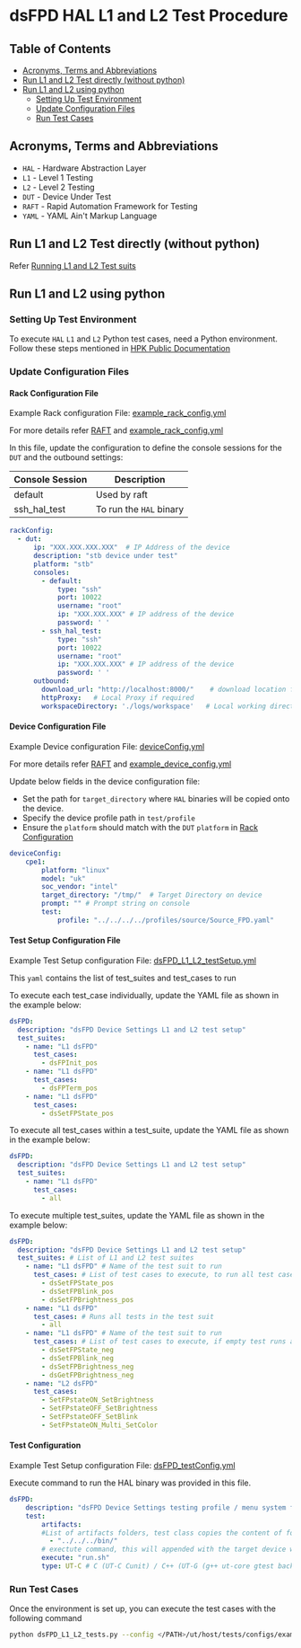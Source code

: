# dsFPD HAL L1 and L2 Test Procedure

## Table of Contents

- [Acronyms, Terms and Abbreviations](#acronyms-terms-and-abbreviations)
- [Run L1 and L2 Test directly (without python)](#run-l1-and-l2-test-directly-without-python)
- [Run L1 and L2 using python](#run-l1-and-l2-using-python)
  - [Setting Up Test Environment](#setting-up-test-environment)
  - [Update Configuration Files](#update-configuration-files)
  - [Run Test Cases](#run-test-cases)

## Acronyms, Terms and Abbreviations

- `HAL`    - Hardware Abstraction Layer
- `L1`     - Level 1 Testing
- `L2`     - Level 2 Testing
- `DUT`    - Device Under Test
- `RAFT`   - Rapid Automation Framework for Testing
- `YAML`   - YAML Ain't Markup Language

## Run L1 and L2 Test directly (without python)

Refer [Running L1 and L2 Test suits](https://github.com/rdkcentral/rdk-hpk-documentation/tree/1.4.5?tab=readme-ov-file#running-the-l1-l2-test-suite-on-the-target)

## Run L1 and L2 using python

### Setting Up Test Environment

To execute `HAL` `L1` and `L2` Python test cases, need a Python environment. Follow these steps mentioned in [HPK Public Documentation](https://github.com/rdkcentral/rdk-hpk-documentation/?tab=readme-ov-file#installing-the-python-environment-for-l3-testing-suite)

### Update Configuration Files

#### Rack Configuration File

Example Rack configuration File: [example_rack_config.yml](https://github.com/rdkcentral/rdk-halif-test-device_settings/blob/main/host/tests/configs/example_rack_config.yml)

For more details refer [RAFT](https://github.com/rdkcentral/python_raft/blob/1.0.0/README.md) and [example_rack_config.yml](https://github.com/rdkcentral/python_raft/blob/1.0.0/examples/configs/example_rack_config.yml)

In this file, update the configuration to define the console sessions for the `DUT` and the outbound settings:

|Console Session|Description|
|---------------|-----------|
|default|Used by raft|
|ssh_hal_test|To run the `HAL` binary|

```yaml
rackConfig:
  - dut:
      ip: "XXX.XXX.XXX.XXX"  # IP Address of the device
      description: "stb device under test"
      platform: "stb"
      consoles:
        - default:
            type: "ssh"
            port: 10022
            username: "root"
            ip: "XXX.XXX.XXX" # IP address of the device
            password: ' '
        - ssh_hal_test:
            type: "ssh"
            port: 10022
            username: "root"
            ip: "XXX.XXX.XXX" # IP address of the device
            password: ' '
      outbound:
        download_url: "http://localhost:8000/"    # download location for the CPE device
        httpProxy:   # Local Proxy if required
        workspaceDirectory: './logs/workspace'   # Local working directory
```

#### Device Configuration File

Example Device configuration File: [deviceConfig.yml](https://github.com/rdkcentral/rdk-halif-test-device_settings/blob/main/host/tests/configs/deviceConfig.yml)

For more details refer [RAFT](https://github.com/rdkcentral/python_raft/blob/1.0.0/README.md) and [example_device_config.yml](https://github.com/rdkcentral/python_raft/blob/1.0.0/examples/configs/example_device_config.yml)

Update below fields in the device configuration file:

- Set the path for `target_directory` where `HAL` binaries will be copied onto the device.
- Specify the device profile path in `test/profile`
- Ensure the `platform` should match with the `DUT` `platform` in [Rack Configuration](#rack-configuration-file)

```yaml
deviceConfig:
    cpe1:
        platform: "linux"
        model: "uk"
        soc_vendor: "intel"
        target_directory: "/tmp/"  # Target Directory on device
        prompt: "" # Prompt string on console
        test:
            profile: "../../../../profiles/source/Source_FPD.yaml"
```

#### Test Setup Configuration File

Example Test Setup configuration File: [dsFPD_L1_L2_testSetup.yml](https://github.com/rdkcentral/rdk-halif-test-device_settings/blob/main/host/tests/L1_L2_TestCases/dsFPD/dsFPD_L1_L2_testSetup.yml)

This `yaml` contains the list of test_suites and test_cases to run

To execute each test_case individually, update the YAML file as shown in the example below:

```yaml
dsFPD:
  description: "dsFPD Device Settings L1 and L2 test setup"
  test_suites:
    - name: "L1 dsFPD"
      test_cases:
        - dsFPInit_pos
    - name: "L1 dsFPD"
      test_cases:
        - dsFPTerm_pos
    - name: "L1 dsFPD"
      test_cases:
        - dsSetFPState_pos
```

To execute all test_cases within a test_suite, update the YAML file as shown in the example below:

```yaml
dsFPD:
  description: "dsFPD Device Settings L1 and L2 test setup"
  test_suites:
    - name: "L1 dsFPD"
      test_cases:
        - all
```

To execute multiple test_suites, update the YAML file as shown in the example below:

```yaml
dsFPD:
  description: "dsFPD Device Settings L1 and L2 test setup"
  test_suites: # List of L1 and L2 test suites
    - name: "L1 dsFPD" # Name of the test suit to run
      test_cases: # List of test cases to execute, to run all test cases in test suite with R option use `all`
        - dsSetFPState_pos
        - dsSetFPBlink_pos
        - dsSetFPBrightness_pos
    - name: "L1 dsFPD"
      test_cases: # Runs all tests in the test suit
        - all
    - name: "L1 dsFPD" # Name of the test suit to run
      test_cases: # List of test cases to execute, if empty test runs all test cases with `r` option
        - dsSetFPState_neg
        - dsSetFPBlink_neg
        - dsSetFPBrightness_neg
        - dsGetFPBrightness_neg
    - name: "L2 dsFPD"
      test_cases:
        - SetFPstateON_SetBrightness
        - SetFPstateOFF_SetBrightness
        - SetFPstateOFF_SetBlink
        - SetFPstateON_Multi_SetColor
```

#### Test Configuration

Example Test Setup configuration File: [dsFPD_testConfig.yml](https://github.com/rdkcentral/rdk-halif-test-device_settings/blob/main/host/tests/dsClasses/dsFPD_testConfig.yml)

Execute command to run the HAL binary was provided in this file.

```yaml
dsFPD:
    description: "dsFPD Device Settings testing profile / menu system for UT"
    test:
        artifacts:
        #List of artifacts folders, test class copies the content of folder to the target device workspace
          - "../../../bin/"
        # exectute command, this will appended with the target device workspace path
        execute: "run.sh"
        type: UT-C # C (UT-C Cunit) / C++ (UT-G (g++ ut-core gtest backend))
```

### Run Test Cases

Once the environment is set up, you can execute the test cases with the following command

```bash
python dsFPD_L1_L2_tests.py --config </PATH>/ut/host/tests/configs/example_rack_config.yml --deviceConfig </PATH>/ut/host/tests/configs/deviceConfig.yml
```